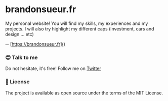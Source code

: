 # brandonsueur.fr

My personal website! You will find my skills, my experiences and my projects. I will also try highlight my different caps (investment, cars and design ... etc)

⏤ [https://brandonsueur.fr]()

### 😊  Talk to me
Do not hesitate, it's free! Follow me on [Twitter](https://twitter.com/_brandonsueur)

### 📖  License
The project is available as open source under the terms of the MIT License.
